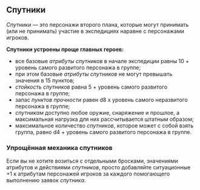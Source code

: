 ## Спутники

*Спутники* — это персонажи второго плана, которые могут принимать (или не принимать) участие в экспедициях наравне с персонажами игроков.

**Спутники устроены проще главных героев:**

- все базовые *атрибуты* *спутников* в начале экспедиции равны 10 + уровень самого развитого персонажа в группе;
- при этом базовые *атрибуты* *спутников* не могут превышать значения в 15 пунктов;
- *стойкость* *спутников* равна 5 + уровень самого развитого персонажа в группе;
- запас *пунктов прочности* равен d8 x уровень самого неразвитого персонажа в группе;
- *спутникам* доступно любое оружие, снаряжение и прошлое, а максимальная нагрузка для них рассчитывается штатным образом;
- максимальное количество *спутников*, которое может с собой взять группа, равно d4 + уровень самого развитого персонажа в группе.

### Упрощённая механика спутников

Если вы не хотите возиться с отдельными бросками, значениями атрибутов и действиями *спутников*, просто добавляйте ситуационные +1 к атрибутам персонажей игроков за каждого помогающего выполнению заявок *спутника*.
